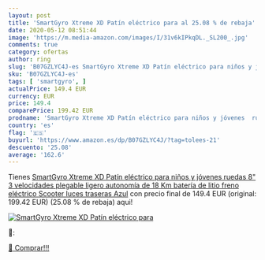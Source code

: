 ```yaml
---
layout: post
title: 'SmartGyro Xtreme XD Patín eléctrico para al 25.08 % de rebaja'
date: 2020-05-12 08:51:44
image: 'https://m.media-amazon.com/images/I/31v6kIPkqDL._SL200_.jpg'
comments: true
category: ofertas
author: ring
slug: 'B07GZLYC4J-es SmartGyro Xtreme XD Patín eléctrico para niños y jóvenes...'
sku: 'B07GZLYC4J-es'
tags: [ 'smartgyro', ]
actualPrice: 149.4 EUR
currency: EUR
price: 149.4
comparePrice: 199.42 EUR
prodname: 'SmartGyro Xtreme XD Patín eléctrico para niños y jóvenes  ruedas 8"  3 velocidades  plegable  ligero  autonomía de 18 Km  batería de litio  freno eléctrico  Scooter  luces traseras  Azul'
country: 'es'
flag: '🇪🇸'
buyurl: 'https://www.amazon.es/dp/B07GZLYC4J/?tag=tolees-21'
descuento: '25.08'
average: '162.6'
---
```


Tienes [SmartGyro Xtreme XD Patín eléctrico para niños y jóvenes  ruedas 8"  3 velocidades  plegable  ligero  autonomía de 18 Km  batería de litio  freno eléctrico  Scooter  luces traseras  Azul](https://www.amazon.es/dp/B07GZLYC4J/?tag=tolees-21) con precio final de  149.4 EUR (original: 199.42 EUR) (25.08 %  de rebaja) aqui!

[![SmartGyro Xtreme XD Patín eléctrico para](https://m.media-amazon.com/images/I/31v6kIPkqDL._SL200_.jpg)](https://www.amazon.es/dp/B07GZLYC4J/?tag=tolees-21)

🔎:


[🛒 Comprar!!!](https://www.amazon.es/dp/B07GZLYC4J/?tag=tolees-21)
